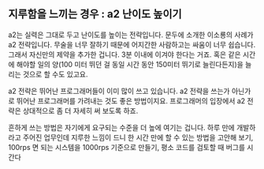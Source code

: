 ## 지루함을 느끼는 경우 : a2 난이도 높이기
a2는 실력은 그대로 두고 난이도를 높이는 전략입니다. 문두에 소개한 이소룡의 사례가 a2 전략입니다. 무술을 너무 잘하기 때문에 어지간한 사람하고는 싸움이 너무 쉽습니다. 그래서 자신만의 제약을 추가한 겁니다. 3분 이내에 이겨야 한다는 거죠. 혹은 같은 시간에 해야할 일의 양(100 미터 뛰던 걸 동일 시간 동안 150미터 뛰기로 늘린다든지)을 늘리는 것으로 할 수도 있고요.

a2 전략은 뛰어난 프로그래머들이 이미 많이 쓰고 있습니다. a2 전략을 쓰는가 아닌가로 뛰어난 프로그래머를 가려내는 것도 좋은 방법이지요. 프로그래머의 입장에서 a2 전략은 상대적으로 좀 더 자세히 써 보도록 하죠.

흔하게 쓰는 방법은 자기에게 요구되는 수준을 더 높에 여기는 겁니다. 하루 만에 개발하라고 주어진 업무인데 지루한 느낌이 드니 한 시간 만에 할 수 있는 방법을 고안해 보기, 100rps 면 되는 시스템을 1000rps 기준으로 만들기, 평소 코드를 검토할 때 버그를 시간다